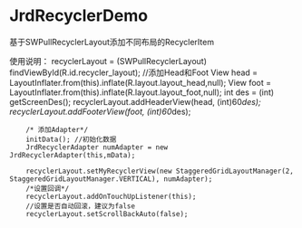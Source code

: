 # JrdRecyclerDemo
基于SWPullRecyclerLayout添加不同布局的RecyclerItem

使用说明：
        recyclerLayout = (SWPullRecyclerLayout) findViewById(R.id.recycler_layout);
        //添加Head和Foot
        View head = LayoutInflater.from(this).inflate(R.layout.layout_head,null);
        View foot = LayoutInflater.from(this).inflate(R.layout.layout_foot,null);
        int des = (int) getScreenDes();
        recyclerLayout.addHeaderView(head, (int)60*des);
        recyclerLayout.addFooterView(foot, (int)60*des);
        
        /* 添加Adapter*/
        initData(); //初始化数据
        JrdRecyclerAdapter numAdapter = new JrdRecyclerAdapter(this,mData);
        
        recyclerLayout.setMyRecyclerView(new StaggeredGridLayoutManager(2, StaggeredGridLayoutManager.VERTICAL), numAdapter);
        /*设置回调*/
        recyclerLayout.addOnTouchUpListener(this);
        //设置是否自动回滚，建议为false
        recyclerLayout.setScrollBackAuto(false);
